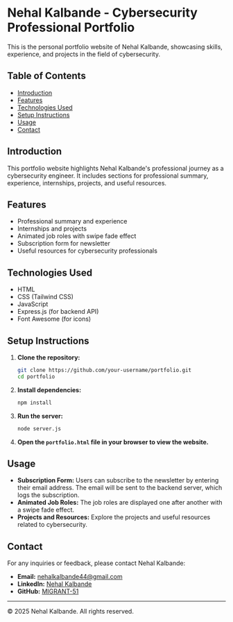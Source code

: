 # Nehal Kalbande - Cybersecurity Professional Portfolio

This is the personal portfolio website of Nehal Kalbande, showcasing skills, experience, and projects in the field of cybersecurity.

## Table of Contents

- [Introduction](#introduction)
- [Features](#features)
- [Technologies Used](#technologies-used)
- [Setup Instructions](#setup-instructions)
- [Usage](#usage)
- [Contact](#contact)

## Introduction

This portfolio website highlights Nehal Kalbande's professional journey as a cybersecurity engineer. It includes sections for professional summary, experience, internships, projects, and useful resources.

## Features

- Professional summary and experience
- Internships and projects
- Animated job roles with swipe fade effect
- Subscription form for newsletter
- Useful resources for cybersecurity professionals

## Technologies Used

- HTML
- CSS (Tailwind CSS)
- JavaScript
- Express.js (for backend API)
- Font Awesome (for icons)

## Setup Instructions

1. **Clone the repository:**
    ```sh
    git clone https://github.com/your-username/portfolio.git
    cd portfolio
    ```

2. **Install dependencies:**
    ```sh
    npm install
    ```

3. **Run the server:**
    ```sh
    node server.js
    ```

4. **Open the `portfolio.html` file in your browser to view the website.**

## Usage

- **Subscription Form:** Users can subscribe to the newsletter by entering their email address. The email will be sent to the backend server, which logs the subscription.
- **Animated Job Roles:** The job roles are displayed one after another with a swipe fade effect.
- **Projects and Resources:** Explore the projects and useful resources related to cybersecurity.

## Contact

For any inquiries or feedback, please contact Nehal Kalbande:

- **Email:** [nehalkalbande44@gmail.com](mailto:nehalkalbande44@gmail.com)
- **LinkedIn:** [Nehal Kalbande](https://www.linkedin.com/in/nehal-kalbande-1187761a8)
- **GitHub:** [MIGRANT-51](https://github.com/MIGRANT-51)

---

© 2025 Nehal Kalbande. All rights reserved.
